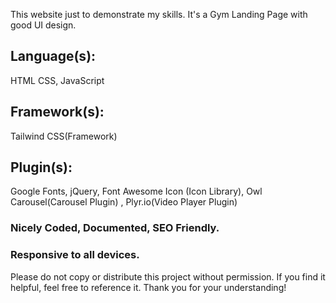 This website just to demonstrate my skills. It's a Gym Landing Page with good UI design.

## Language(s):
HTML
CSS,
JavaScript

## Framework(s):
Tailwind CSS(Framework)

## Plugin(s):
Google Fonts,
jQuery,
Font Awesome Icon (Icon Library),
Owl Carousel(Carousel Plugin) ,
Plyr.io(Video Player Plugin)


### Nicely Coded, Documented, SEO Friendly.
### Responsive to all devices.

Please do not copy or distribute this project without permission. If you find it helpful, feel free to reference it. Thank you for your understanding!
